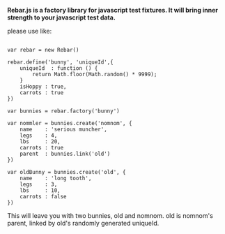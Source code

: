 <b>Rebar.js is a factory library for javascript test fixtures. It will bring inner strength to your javascript test data.</b>

please use like:

<pre><code>
var rebar = new Rebar()

rebar.define('bunny', 'uniqueId',{
	uniqueId  : function () {
		return Math.floor(Math.random() * 9999);
	}
	isHoppy : true,
	carrots : true
})

var bunnies = rebar.factory('bunny')

var nommler = bunnies.create('nomnom', {
	name    : 'serious muncher',
	legs    : 4,
	lbs     : 20,
	carrots : true
	parent  : bunnies.link('old')
})

var oldBunny = bunnies.create('old', {
	name    : 'long tooth',
	legs    : 3,
	lbs     : 10,
	carrots : false
})
</code></pre>

This will leave you with two bunnies, old and nomnom.
old is nomnom's parent, linked by old's randomly generated
uniqueId.

